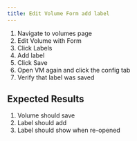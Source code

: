 ```yaml
---
title: Edit Volume Form add label	
---
```

1. Navigate to volumes page
1. Edit Volume with Form
1. Click Labels
1. Add label
1. Click Save
1. Open VM again and click the config tab
1. Verify that label was saved

## Expected Results
1. Volume should save
1. Label should add
1. Label should show when re-opened